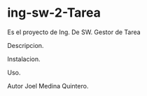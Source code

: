 # ing-sw-2-Tarea
Es el proyecto de Ing. De SW. Gestor de Tarea

Descripcion.


Instalacion.


Uso.


Autor Joel Medina Quintero.
